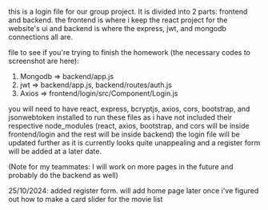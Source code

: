 this is a login file for our group project. It is divided into 2 parts: frontend and backend. the frontend is where i keep the react project for the website's ui and backend is where the express, jwt, and mongodb connections all are.

file to see if you're trying to finish the homework (the necessary codes to screenshot are here):
1. Mongodb => backend/app.js
2. jwt => backend/app.js, backend/routes/auth.js
3. Axios => frontend/login/src/Component/Login.js

you will need to have react, express, bcryptjs, axios, cors, bootstrap, and jsonwebtoken installed to run these files as i have not included their respective node_modules (react, axios, bootstrap, and cors will be inside frontend/login and the rest will be inside backend)
the login file will be updated further as it is currently looks quite unappealing and a register form will be added at a later date.

(Note for my teammates: I will work on more pages in the future and probably do the backend as well)

25/10/2024: added register form. will add home page later once i've figured out how to make a card slider for the movie list

